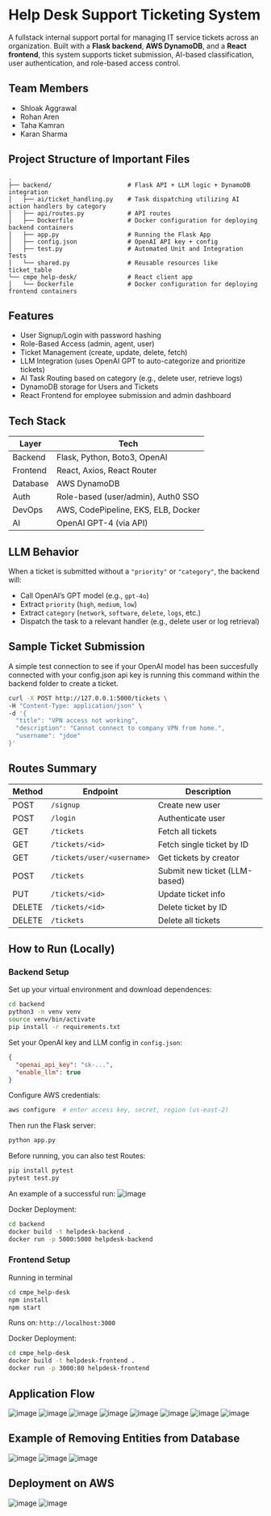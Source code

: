 # Help Desk Support Ticketing System

A fullstack internal support portal for managing IT service tickets across an organization. Built with a **Flask backend**, **AWS DynamoDB**, and a **React frontend**, this system supports ticket submission, AI-based classification, user authentication, and role-based access control.

## Team Members
- Shloak Aggrawal
- Rohan Aren
- Taha Kamran
- Karan Sharma 

## Project Structure of Important Files

```
.
├── backend/                     # Flask API + LLM logic + DynamoDB integration
│   ├── ai/ticket_handling.py    # Task dispatching utilizing AI action handlers by category
│   ├── api/routes.py            # API routes
│   ├── Dockerfile               # Docker configuration for deploying backend containers
│   ├── app.py                   # Running the Flask App
│   ├── config.json              # OpenAI API key + config
│   ├── test.py                  # Automated Unit and Integration Tests
│   └── shared.py                # Reusable resources like ticket_table
└── cmpe_help-desk/              # React client app
│   └── Dockerfile               # Docker configuration for deploying frontend containers
```

## Features

-  User Signup/Login with password hashing
-  Role-Based Access (admin, agent, user)
-  Ticket Management (create, update, delete, fetch)
-  LLM Integration (uses OpenAI GPT to auto-categorize and prioritize tickets)
-  AI Task Routing based on category (e.g., delete user, retrieve logs)
-  DynamoDB storage for Users and Tickets
-  React Frontend for employee submission and admin dashboard

##  Tech Stack

| Layer      | Tech                                    |
|------------|-----------------------------------------|
| Backend    | Flask, Python, Boto3, OpenAI            |
| Frontend   | React, Axios, React Router              |
| Database   | AWS DynamoDB                            |
| Auth       | Role-based (user/admin), Auth0 SSO      |
| DevOps     | AWS, CodePipeline, EKS, ELB, Docker     |
| AI         | OpenAI GPT-4 (via API)                  |

## LLM Behavior

When a ticket is submitted without a `"priority"` or `"category"`, the backend will:
- Call OpenAI’s GPT model (e.g., `gpt-4o`)
- Extract `priority` (`high`, `medium`, `low`)
- Extract `category` (`network`, `software`, `delete`, `logs`, etc.)
- Dispatch the task to a relevant handler (e.g., delete user or log retrieval)

## Sample Ticket Submission
A simple test connection to see if your OpenAI model has been succesfully connected with your config.json api key is running this command within the backend folder to create a ticket. 
```bash
curl -X POST http://127.0.0.1:5000/tickets \
-H "Content-Type: application/json" \
-d '{
  "title": "VPN access not working",
  "description": "Cannot connect to company VPN from home.",
  "username": "jdoe"
}'
```

## Routes Summary

| Method | Endpoint                     | Description                  |
|--------|------------------------------|------------------------------|
| POST   | `/signup`                    | Create new user              |
| POST   | `/login`                     | Authenticate user            |
| GET    | `/tickets`                   | Fetch all tickets            |
| GET    | `/tickets/<id>`              | Fetch single ticket by ID    |
| GET    | `/tickets/user/<username>`   | Get tickets by creator       |
| POST   | `/tickets`                   | Submit new ticket (LLM-based)|
| PUT    | `/tickets/<id>`              | Update ticket info           |
| DELETE | `/tickets/<id>`              | Delete ticket by ID          |
| DELETE | `/tickets`                   | Delete all tickets           |

##  How to Run (Locally)

###  Backend Setup
Set up your virtual environment and download dependences:
```bash
cd backend
python3 -m venv venv
source venv/bin/activate
pip install -r requirements.txt
```

Set your OpenAI key and LLM config in `config.json`:
```json
{
  "openai_api_key": "sk-...",
  "enable_llm": true
}
```

Configure AWS credentials:
```bash
aws configure  # enter access key, secret, region (us-east-2)
```

Then run the Flask server:
```bash
python app.py
```

Before running, you can also test Routes:
```bash
pip install pytest
pytest test.py
```
An example of a successful run:
![image](https://github.com/user-attachments/assets/e570cb2c-92ee-4b92-865b-11b14cd0298d)

Docker Deployment:
```bash
cd backend
docker build -t helpdesk-backend .
docker run -p 5000:5000 helpdesk-backend
```

### Frontend Setup
Running in terminal
```bash
cd cmpe_help-desk
npm install
npm start
```

Runs on: `http://localhost:3000`

Docker Deployment:
```bash
cd cmpe_help-desk
docker build -t helpdesk-frontend .
docker run -p 3000:80 helpdesk-frontend
```

## Application Flow
![image](https://github.com/user-attachments/assets/f9663abc-55de-4126-ad0c-26f4542fc807)
![image](https://github.com/user-attachments/assets/4f67cbd7-4151-4991-b555-81fa3cd6db3b)
![image](https://github.com/user-attachments/assets/28b2f19a-92b2-499a-a1a2-0290d5c19c2c)
![image](https://github.com/user-attachments/assets/c4b70ca3-bcc6-463a-968f-1100e9d892b4)
![image](https://github.com/user-attachments/assets/fd337313-a451-4053-934b-5101d13d7ad7)
![image](https://github.com/user-attachments/assets/5da527b5-0eb0-44b6-bb8b-ac1b87c4df48)
![image](https://github.com/user-attachments/assets/7ece5195-7245-4714-80f3-aa230e86cc23)
![image](https://github.com/user-attachments/assets/f19ff540-54a4-4aca-9472-f647546230a4)

## Example of Removing Entities from Database
![image](https://github.com/user-attachments/assets/5d76fc88-edb3-4587-aba1-955bb4aa8e86)
![image](https://github.com/user-attachments/assets/89d7d924-245d-4a17-94ec-dcaa0c32d2f3)
![image](https://github.com/user-attachments/assets/610e7c19-87aa-4430-81f6-032369db4ffd)

## Deployment on AWS 
![image](https://github.com/user-attachments/assets/c02f6ca4-061d-41c5-8b71-f092607e543d)
![image](https://github.com/user-attachments/assets/839fb77e-f9b8-4d38-a0a9-951f5cb9000d)






